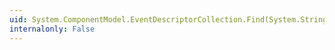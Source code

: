 ```yaml
---
uid: System.ComponentModel.EventDescriptorCollection.Find(System.String,System.Boolean)
internalonly: False
---
```

